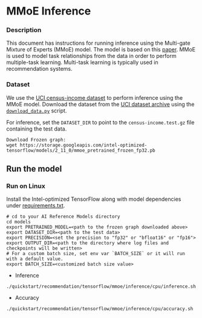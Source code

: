 <!--- 0. Title -->
# MMoE Inference

<!-- 10. Description -->

### Description
This document has instructions for running inference using the Multi-gate Mixture of Experts (MMoE) model. The model is based on this [paper](https://dl.acm.org/doi/pdf/10.1145/3219819.3220007). MMoE is used to model task relationships from the data in order to perform multiple-task learning. Multi-task learning is typically used in recommendation systems.

### Dataset

We use the [UCI census-income dataset](https://archive.ics.uci.edu/ml/datasets/census+income) to perform inference using the MMoE model. Download the dataset from the [UCI dataset archive](https://archive.ics.uci.edu/ml/machine-learning-databases/census-income-mld/) using the [`download_data.py`](../../../../../models/recommendation/tensorflow/mmoe/download_data.py) script.


For inference, set the `DATASET_DIR` to point to the `census-income.test.gz` file containing the test data.

```
Download Frozen graph:
wget https://storage.googleapis.com/intel-optimized-tensorflow/models/2_11_0/mmoe_pretrained_frozen_fp32.pb
```

## Run the model

### Run on Linux

Install the Intel-optimized TensorFlow along with model dependencies under [requirements.txt](../../../../../models/recommendation/tensorflow/mmoe/inference/requirements.txt).

```
# cd to your AI Reference Models directory
cd models
export PRETRAINED_MODEL=<path to the frozen graph downloaded above>
export DATASET_DIR=<path to the test data>
export PRECISION=<set the precision to "fp32" or "bfloat16" or "fp16">
export OUTPUT_DIR=<path to the directory where log files and checkpoints will be written>
# For a custom batch size, set env var `BATCH_SIZE` or it will run with a default value.
export BATCH_SIZE=<customized batch size value>
```

* Inference
```
./quickstart/recommendation/tensorflow/mmoe/inference/cpu/inference.sh
```

* Accuracy
```
./quickstart/recommendation/tensorflow/mmoe/inference/cpu/accuracy.sh
```
